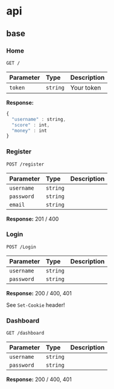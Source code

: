 # api

## base
### Home
```http
GET /
```
| Parameter | Type | Description |
| :--- | :--- | :--- |
| `token` | `string` | Your token |

**Response:** 
```javascript
{
  "username" : string,
  "score" : int,
  "money" : int
}
```

### Register
```http
POST /register
```
| Parameter | Type | Description |
| :--- | :--- | :--- |
| `username` | `string` |  |
| `password` | `string` |  |
| `email` | `string` |  |

**Response:** 
201 / 400

### Login
```http
POST /Login
```
| Parameter | Type | Description |
| :--- | :--- | :--- |
| `username` | `string` |  |
| `password` | `string` |  |

**Response:** 
200 / 400, 401

See `Set-Cookie` header!


### Dashboard
```http
GET /dashboard
```
| Parameter | Type | Description |
| :--- | :--- | :--- |
| `username` | `string` |  |
| `password` | `string` |  |

**Response:** 
200 / 400, 401

